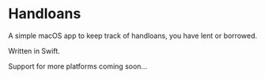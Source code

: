 # Handloans
A simple macOS app to keep track of handloans, you have lent or borrowed.

Written in Swift.

Support for more platforms coming soon...
